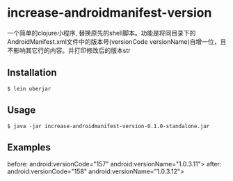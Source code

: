 # increase-androidmanifest-version

一个简单的clojure小程序, 替换原先的shell脚本。功能是将同目录下的
AndroidManifest.xml文件中的版本号(versionCode versionName)自增一位，且
不影响其它行的内容。并打印修改后的版本str

## Installation

    $ lein uberjar

## Usage

    $ java -jar increase-androidmanifest-version-0.1.0-standalone.jar


## Examples

before:
    android:versionCode="157"
    android:versionName="1.0.3.11">
after:
    android:versionCode="158"
    android:versionName="1.0.3.12">


